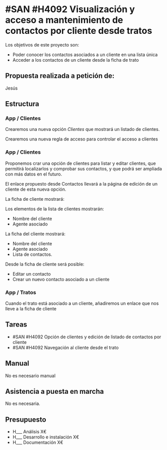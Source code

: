 # #SAN #H4092 Visualización y acceso a mantenimiento de contactos por cliente desde tratos

Los objetivos de este proyecto son:
+ Poder conocer los contactos asociados a un cliente en una lista única
+ Acceder a los contactos de un cliente desde la ficha de trato

## Propuesta realizada a petición de:
Jesús

## Estructura

### App / Clientes
Crearemos una nueva opción *Clientes* que mostrará un listado de clientes.

Crearemos una nueva regla de acceso para controlar el acceso a clientes

### App / Clientes
Proponemos crar una opción de clientes para listar y editar clientes, que permitirá localizarlos y comprobar sus contactos, y que podrá ser ampliada con más datos en el futuro.

El enlace propuesto desde Contactos llevará a la página de edición de un cliente de esta nueva opción.

La ficha de cliente mostrará:

Los elementos de la lista de clientes mostrarán:
+ Nombre del cliente
+ Agente asociado

La ficha del cliente mostrará:
+ Nombre del cliente
+ Agente asociado
+ Lista de contactos.

Desde la ficha de cliente será posible:
+ Editar un contacto
+ Crear un nuevo contacto asociado a un cliente


### App / Tratos
Cuando el trato está asociado a un cliente, añadiremos un enlace que nos lleve a la ficha de cliente


## Tareas
+ #SAN #H4092 Opción de clientes y edición de listado de contactos por cliente
+ #SAN #H4092 Navegación al cliente desde el trato

## Manual
No es necesario manual

## Asistencia a puesta en marcha
No es necesaria.

## Presupuesto
+ H___ Análisis X€
+ H___ Desarrollo e instalación X€
+ H___ Documentación X€

